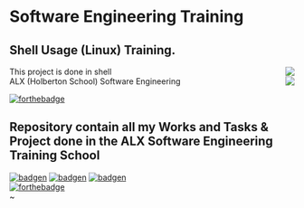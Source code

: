 # Software Engineering Training
## Shell Usage (Linux) Training. 
This project is done in shell <img align='right' src="https://bashlogo.com/img/logo/png/monochrome_dark.png">
</br>
ALX (Holberton School) Software Engineering <img align='right' src="https://pbs.twimg.com/profile_images/1598046444467982352/zgotfroP_400x400.jpg">
</br>

[![forthebadge](https://forthebadge.com/images/badges/built-with-love.svg)](https://forthebadge.com)
## Repository contain all my Works and Tasks &amp; Project done in the ALX Software Engineering Training School

[![badgen](https://badgen.net/badge/icon/terminal?icon=terminal&label)](https://badgen.net)
[![badgen](https://badgen.net/badge/icon/git?icon=git&label)](https://badgen.ne)
[![badgen](https://badgen.net/badge/icon/git?icon=git&label)](https://badgen.ne)
</br>
[![forthebadge](https://forthebadge.com/images/badges/built-with-swag.svg)](https://forthebadge.com)                  
~                                                                                                                                                
